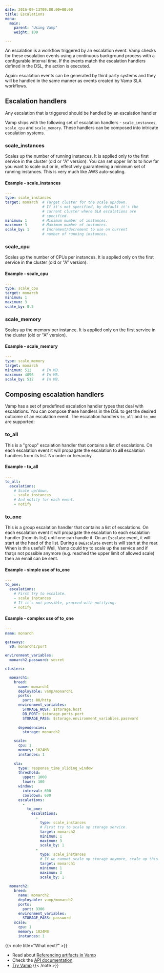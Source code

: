 ```yaml
---
date: 2016-09-13T09:00:00+00:00
title: Escalations
menu:
  main:
    parent: "Using Vamp"
    weight: 100

---
```


An escalation is a workflow triggered by an escalation event. Vamp checks for these escalation events using a continuous background process with a configurable interval time. If the events match the escalation handlers defined in the DSL, the action is executed.

Again: escalation events can be generated by third party systems and they will be handled in the same manner as events created by Vamp SLA workflows. 

## Escalation handlers

Any escalation that is triggered should be handled by an escalation handler

Vamp ships with the following set of escalation handlers - `scale_instances`, `scale_cpu` and `scale_memory`. These handlers can be composed into intricate escalation systems.

### scale_instances   
Scales up the number of running instances. It is applied only to the first service in the cluster (old or "A" version). You can set upper limits to how far you want to scale out or in, effectively guaranteeing a minimum set of running instances. This is very much like AWS auto-scaling.  
#### Example - scale_instances
```yaml
---
type: scale_instances
target: monarch  # Target cluster for the scale up/down.
                 # If it's not specified, by default it's the 
                 # current cluster where SLA escalations are 
                 # specified.
minimum: 1       # Minimum number of instances.
maximum: 3       # Maximum number of instances.
scale_by: 1      # Increment/decrement to use on current 
                 # number of running instances.
```
### scale_cpu 
Scales up the number of CPUs per instances. It is applied only on the first service in the cluster (old or "A" version).  
#### Example - scale_cpu
```yaml
---
type: scale_cpu
target: monarch  
minimum: 1
maximum: 3 
scale_by: 0.5
```
### scale_memory   
Scales up the memory per instance. It is applied only on the first service in the cluster (old or "A" version).  
#### Example - scale_memory  
```yaml
---
type: scale_memory
target: monarch  
minimum: 512     # In MB.
maximum: 4096    # In MB.
scale_by: 512    # In MB.
```


## Composing escalation handlers

Vamp has a set of predefined escalation handler types that deal with escalations. You can compose these handlers in the DSL to get the desired outcome of an escalation event. The escalation handlers `to_all` and `to_one` are supported:

### to_all  
This is a "group" escalation handler that contains a list of escalations. On each escalation event it will propagate the escalation to **all** escalation handlers from its list. No order or hierarchy.    

#### Example - to_all  
```yaml
---
to_all:
  escalations:
    # Scale up/down.
    - scale_instances
    # And notify for each event.
    - notify
```
### to_one  
This is a group escalation handler that contains a list of escalations. On each escalation event it will propagate the escalation to each escalation handler (from its list) until one can handle it. On an `Escalate` event, it will start at the head of the list. During a `DeEscalate` event is will start at the rear.  
When is this useful? Well, Vamp could try to scale up the service and if that;s not possible anymore (e.g. reached the upper limit of allowed scale) then an email can be sent.  

#### Example - simple use of to_one
```yaml
---
to_one:
  escalations:
    # First try to escalate.
    - scale_instances
    # If it's not possible, proceed with notifying.
    - notify
```  
#### Example - complex use of to_one  
```yaml
---
name: monarch

gateways:
  80: monarch1/port

environment_variables:
  monarch2.password: secret

clusters:

  monarch1:
    breed:
      name: monarch1
      deployable: vamp/monarch1
      ports:
        port: 80/http
      environment_variables:
        STORAGE_HOST: $storage.host
        DB_PORT: $storage.ports.port
        STORAGE_PASS: $storage.environment_variables.password
      
      dependencies:
        storage: monarch2

    scale:
      cpu: 1
      memory: 1024MB
      instances: 1
    
    sla:
      type: response_time_sliding_window
      threshold:
        upper: 1000
        lower: 100
      window:
        interval: 600
        cooldown: 600
      escalations:
        - 
          to_one:
            escalations:
              -
                type: scale_instances
                # First try to scale up storage service.
                target: monarch2
                minimum: 1
                maximum: 3
                scale_by: 1
              -
                type: scale_instances
                # If we cannot scale up storage anymore, scale up this.
                target: monarch1
                minimum: 1
                maximum: 3
                scale_by: 1
              
  monarch2:
    breed:
      name: monarch2
      deployable: vamp/monarch2
      ports:
        port: 3306
      environment_variables:
        STORAGE_PASS: password
    scale:
      cpu: 1
      memory: 1024MB
      instances: 1
```

{{< note title="What next?" >}}
* Read about [Referencing artifacts in Vamp](/documentation/using-vamp/v0.9.1/references/)
* Check the [API documentation](/documentation/api/api-reference)
* [Try Vamp](/documentation/installation/hello-world)
{{< /note >}}